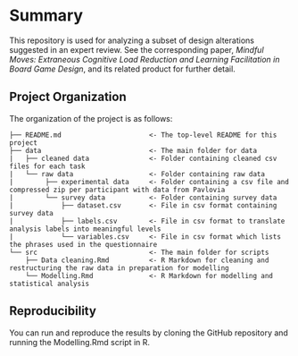 # Summary

This repository is used for analyzing a subset of design alterations suggested in an expert review. See the corresponding paper, *Mindful Moves: Extraneous Cognitive Load Reduction and Learning Facilitation in Board Game Design*, and its related product for further detail.

## Project Organization
The organization of the project is as follows:


```
├── README.md                      <- The top-level README for this project
├── data                           <- The main folder for data
|   ├── cleaned data               <- Folder containing cleaned csv files for each task
|   └── raw data                   <- Folder containing raw data 
|        ├── experimental data     <- Folder containing a csv file and compressed zip per participant with data from Pavlovia 
|        └── survey data           <- Folder containing survey data 
|            ├── dataset.csv       <- File in csv format containing survey data
|            ├── labels.csv        <- File in csv format to translate analysis labels into meaningful levels
|            └── variables.csv     <- File in csv format which lists the phrases used in the questionnaire
└── src                            <- The main folder for scripts
    ├── Data cleaning.Rmd          <- R Markdown for cleaning and restructuring the raw data in preparation for modelling
    └── Modelling.Rmd              <- R Markdown for modelling and statistical analysis

```

## Reproducibility
You can run and reproduce the results by cloning the GitHub repository and running the Modelling.Rmd script in R.
